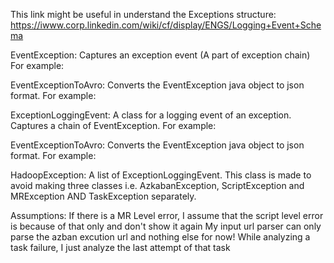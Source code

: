 This link might be useful in understand the Exceptions structure:
https://iwww.corp.linkedin.com/wiki/cf/display/ENGS/Logging+Event+Schema

EventException: Captures an exception event (A part of exception chain)
                For example:

EventExceptionToAvro: Converts the EventException java object to json format.
                      For example:

ExceptionLoggingEvent: A class for a logging event of an exception. Captures a chain of EventException.
                        For example:

EventExceptionToAvro: Converts the EventException java object to json format.
                      For example:

HadoopException: A list of ExceptionLoggingEvent. This class is made to avoid making three classes i.e. AzkabanException, ScriptException
and MRException AND TaskException separately.










Assumptions:
If there is a MR Level error, I assume that the script level error is because of that only and don't show it again
My input url parser can only parse the azban excution url and nothing else for now!
While analyzing a task failure, I just analyze the last attempt of that task